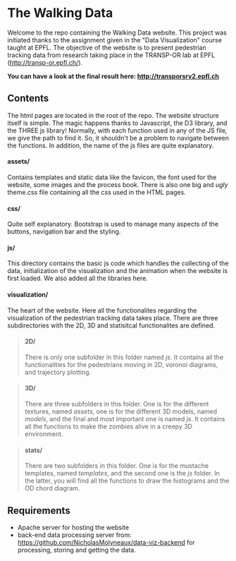 # The Walking Data
Welcome to the repo containing the Walking Data website. This project was initiated thanks to the assignment given in the "Data Visualization" course taught at EPFL.
The objective of the website is to present pedestrian tracking data from research taking place in the TRANSP-OR lab at EPFL (http://transp-or.epfl.ch/). 

**You can have a look at the final result here: http://transporsrv2.epfl.ch**

## Contents
The html pages are located in the root of the repo. The website structure itself is simple. The magic happens thanks to Javascript, the D3 library, and the THREE js library! Normally, with each function used in any of the JS file, we give the path to find it. So, it shouldn't be a problem to navigate between the functions. In addition, the name of the js files are quite explanatory.

#### assets/
Contains templates and static data like the favicon, the font used for the website, some images and the process book. There is also one big and *ugly* theme.css file containing all the css used in the HTML pages.

#### css/
Quite self explanatory. Bootstrap is used to manage many aspects of the buttons, navigation bar and the styling.

#### js/
This directory contains the basic js code which handles the collecting of the data, initialization of the visualization and the animation when the website is first loaded. We also added all the libraries here.

#### visualization/
The heart of the website. Here all the functionalites regarding the visualization of the pedestrian tracking data takes place.
There are three subdirectories with the 2D, 3D and statisitcal functionalites are defined.

>#### 2D/
>There is only one subfolder in this folder named *js*. It contains all the functionalities for the pedestrians moving in 2D, voronoi diagrams, and trajectory plotting.

>#### 3D/
>There are three subfolders in this folder. One is for the different textures, named *assets*, one is for the different 3D models, named *models*, and the final and most important one is named *js*. It contains all the functions to make the zombies alive in a creepy 3D environment.

>#### stats/
>There are two subfolders in this folder. One is for the mustache templates, named *templates*, and the second one is the *js* folder. In the latter, you will find all the functions to draw the histograms and the OD chord diagram.

## Requirements
- Apache server for hosting the website
- back-end data processing server from: https://github.com/NicholasMolyneaux/data-viz-backend for processing, storing and getting the data.
